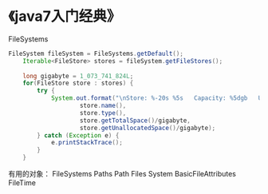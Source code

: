 # 《java7入门经典》
FileSystems

```java
FileSystem fileSystem = FileSystems.getDefault();
	Iterable<FileStore> stores = fileSystem.getFileStores();
		
	long gigabyte = 1_073_741_824L;
	for(FileStore store : stores) {
		try {
			System.out.format("\nStore: %-20s %5s   Capacity: %5dgb   Unallocated: %6dgb",
					store.name(), 
					store.type(), 
					store.getTotalSpace()/gigabyte, 
					store.getUnallocatedSpace()/gigabyte);
		} catch (Exception e) {
			e.printStackTrace();
		}
	}
```

有用的对象：
FileSystems
Paths
Path
Files
System
BasicFileAttributes
FileTime
